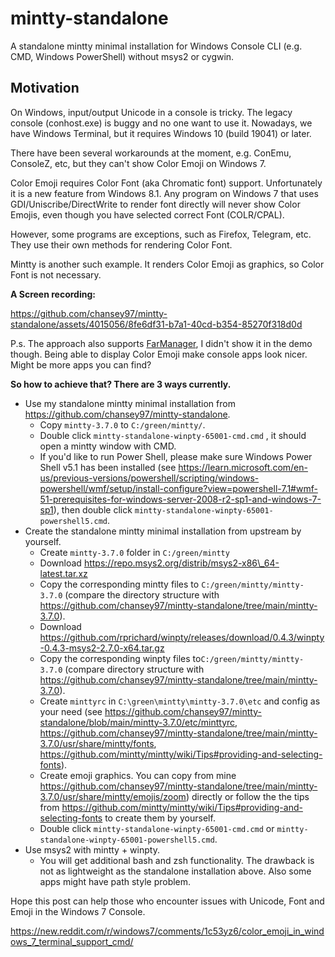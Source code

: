 # mintty-standalone
A standalone mintty minimal installation for Windows Console CLI (e.g. CMD, Windows PowerShell) without msys2 or cygwin.

## Motivation

On Windows, input/output Unicode in a console is tricky. The legacy console (conhost.exe) is buggy and no one want to use it. Nowadays, we have Windows Terminal, but it requires Windows 10 (build 19041) or later.

There have been several workarounds at the moment, e.g. ConEmu, ConsoleZ, etc, but they can't show Color Emoji on Windows 7.

Color Emoji requires Color Font (aka Chromatic font) support. Unfortunately it is a new feature from Windows 8.1. Any program on Windows 7 that uses GDI/Uniscribe/DirectWrite to render font directly will never show Color Emojis, even though you have selected correct Font (COLR/CPAL).

However, some programs are exceptions, such as Firefox, Telegram, etc. They use their own methods for rendering Color Font.

Mintty is another such example. It renders Color Emoji as graphics, so Color Font is not necessary.

**A Screen recording:**

https://github.com/chansey97/mintty-standalone/assets/4015056/8fe6df31-b7a1-40cd-b354-85270f318d0d

P.s. The approach also supports [FarManager](https://www.farmanager.com/), I didn't show it in the demo though. Being able to display Color Emoji make console apps look nicer. Might be more apps you can find?

**So how to achieve that? There are 3 ways currently.**

* Use my standalone mintty minimal installation from https://github.com/chansey97/mintty-standalone.
   * Copy `mintty-3.7.0` to `C:/green/mintty/`.
   * Double click `mintty-standalone-winpty-65001-cmd.cmd` , it should open a mintty window with CMD.
   * If you'd like to run Power Shell, please make sure Windows Power Shell v5.1 has been installed (see  https://learn.microsoft.com/en-us/previous-versions/powershell/scripting/windows-powershell/wmf/setup/install-configure?view=powershell-7.1#wmf-51-prerequisites-for-windows-server-2008-r2-sp1-and-windows-7-sp1), then double click  `mintty-standalone-winpty-65001-powershell5.cmd`.
* Create the standalone mintty minimal installation from upstream by yourself.
   * Create `mintty-3.7.0` folder in `C:/green/mintty`
   * Download https://repo.msys2.org/distrib/msys2-x86\_64-latest.tar.xz
   * Copy the corresponding mintty files to `C:/green/mintty/mintty-3.7.0` (compare the directory structure with https://github.com/chansey97/mintty-standalone/tree/main/mintty-3.7.0).
   * Download https://github.com/rprichard/winpty/releases/download/0.4.3/winpty-0.4.3-msys2-2.7.0-x64.tar.gz
   * Copy the corresponding winpty files to`C:/green/mintty/mintty-3.7.0`  (compare directory structure with https://github.com/chansey97/mintty-standalone/tree/main/mintty-3.7.0).
   * Create `minttyrc` in  `C:\green\mintty\mintty-3.7.0\etc` and config as your need (see https://github.com/chansey97/mintty-standalone/blob/main/mintty-3.7.0/etc/minttyrc, https://github.com/chansey97/mintty-standalone/tree/main/mintty-3.7.0/usr/share/mintty/fonts, https://github.com/mintty/mintty/wiki/Tips#providing-and-selecting-fonts).
   * Create emoji graphics. You can copy from mine https://github.com/chansey97/mintty-standalone/tree/main/mintty-3.7.0/usr/share/mintty/emojis/zoom) directly or follow the the tips from https://github.com/mintty/mintty/wiki/Tips#providing-and-selecting-fonts to create them by yourself.
   * Double click `mintty-standalone-winpty-65001-cmd.cmd` or `mintty-standalone-winpty-65001-powershell5.cmd`.
* Use msys2 with mintty + winpty.
   * You will get additional bash and zsh functionality. The drawback is not as lightweight as the standalone installation above. Also some apps might have path style problem.

Hope this post can help those who encounter issues with Unicode, Font and Emoji in the Windows 7 Console.

https://new.reddit.com/r/windows7/comments/1c53yz6/color_emoji_in_windows_7_terminal_support_cmd/



